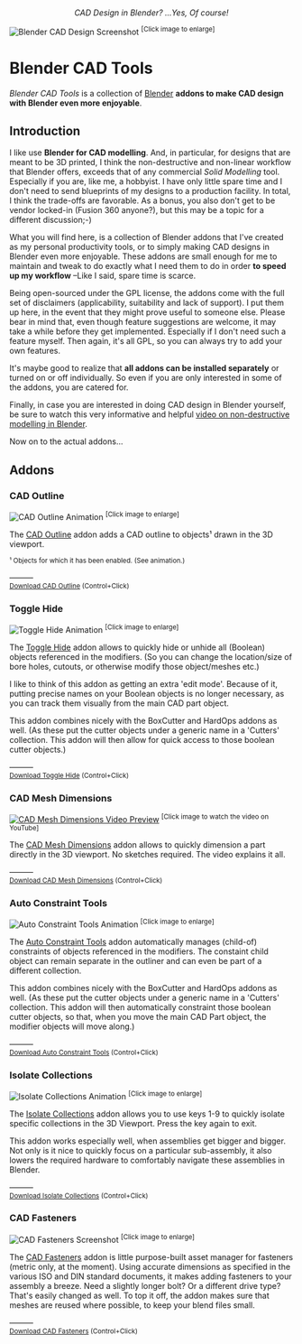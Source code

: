 <br/>
<p align="center"><i>CAD Design in Blender? ...Yes, Of course!</i></p>

![Blender CAD Design Screenshot](docs/images/blender-cad.png)
<sup>[Click image to enlarge]</sup>

# Blender CAD Tools

_Blender CAD Tools_ is a collection of [Blender](https://blender.org/) __addons to make CAD design with Blender even more enjoyable__.

## Introduction

I like use __Blender for CAD modelling__. And, in particular, for designs that are meant to be 3D printed, I think the non-destructive and non-linear workflow that Blender offers, exceeds that of any commercial _Solid Modelling_ tool. Especially if you are, like me, a hobbyist. I have only little spare time and I don't need to send blueprints of my designs to a production facility. In total, I think the trade-offs are favorable. As a bonus, you also don't get to be vendor locked-in (Fusion 360 anyone?), but this may be a topic for a different discussion;-)

What you will find here, is a collection of Blender addons that I've created as my personal productivity tools, or to simply making CAD designs in Blender even more enjoyable.
These addons are small enough for me to maintain and tweak to do exactly what I need them to do in order __to speed up my workflow__ &ndash;Like I said, spare time is scarce.

Being open-sourced under the GPL license, the addons come with the full set of disclaimers (applicability, suitability and lack of support). I put them up here, in the event that they might prove useful to someone else. Please bear in mind that, even though feature suggestions are welcome, it may take a while before they get implemented. Especially if I don't need such a feature myself. Then again, it's all GPL, so you can always try to add your own features.

It's maybe good to realize that __all addons can be installed separately__ or turned on or off individually. So even if you are only interested in some of the addons, you are catered for.

Finally, in case you are interested in doing CAD design in Blender yourself, be sure to watch this very informative and helpful [video on non-destructive modelling in Blender](https://www.youtube.com/watch?v=v9CXeprYW1M).

Now on to the actual addons...

## Addons

### CAD Outline

![CAD Outline Animation](docs/images/cad_outline_animation.gif)
<sup>[Click image to enlarge]</sup>

The [CAD Outline](#cad-outline) addon adds a CAD outline to objects¹ drawn in the 3D viewport.

<sup>¹ Objects for which it has been enabled. (See animation.)</sup>

&ndash;&ndash;&ndash;&ndash;&ndash;&ndash;<br/>
<sup>[Download CAD Outline](https://kinolien.github.io/gitzip/?download=https://github.com/EleotleCram/blender-cad-tools/tree/main/addons/cad_outline) (Control+Click)</sup>

### Toggle Hide

![Toggle Hide Animation](docs/images/toggle_hide_animation.gif)
<sup>[Click image to enlarge]</sup>

The [Toggle Hide](#toggle-hide) addon allows to quickly hide or unhide all (Boolean) objects referenced in the modifiers. (So you can change the location/size of bore holes, cutouts, or otherwise modify those object/meshes etc.)

I like to think of this addon as getting an extra 'edit mode'. Because of it, putting precise names on your Boolean objects is no longer necessary, as you can track them visually from the main CAD part object.

This addon combines nicely with the BoxCutter and HardOps addons as well. (As these put the cutter objects under a generic name in a 'Cutters' collection. This addon will then allow for quick access to those boolean cutter objects.)

&ndash;&ndash;&ndash;&ndash;&ndash;&ndash;<br/>
<sup>[Download Toggle Hide](https://kinolien.github.io/gitzip/?download=https://github.com/EleotleCram/blender-cad-tools/tree/main/addons/obref_toggle_hide) (Control+Click)</sup>

### CAD Mesh Dimensions

<a href="https://youtu.be/EAITv0b2HdA">![CAD Mesh Dimensions Video Preview](docs/images/cad_mesh_dimensions_video_preview.png)</a>
<sup>[Click image to watch the video on YouTube]</sup>

The [CAD Mesh Dimensions](#cad-mesh-dimensions) addon allows to quickly dimension a part directly in the 3D viewport. No sketches required. The video explains it all.

&ndash;&ndash;&ndash;&ndash;&ndash;&ndash;<br/>
<sup>[Download CAD Mesh Dimensions](https://kinolien.github.io/gitzip/?download=https://github.com/EleotleCram/blender-cad-tools/tree/main/addons/cad_mesh_dimensions) (Control+Click)</sup>

### Auto Constraint Tools

![Auto Constraint Tools Animation](docs/images/auto_constraint_tools_animation.gif)
<sup>[Click image to enlarge]</sup>

The [Auto Constraint Tools](#auto-constraint-tools) addon automatically manages (child-of) constraints of objects referenced in the modifiers. The constaint child object can remain separate in the outliner and can even be part of a different collection.

This addon combines nicely with the BoxCutter and HardOps addons as well. (As these put the cutter objects under a generic name in a 'Cutters' collection. This addon will then automatically constraint those boolean cutter objects, so that, when you move the main CAD Part object, the modifier objects will move along.) 

&ndash;&ndash;&ndash;&ndash;&ndash;&ndash;<br/>
<sup>[Download Auto Constraint Tools](https://kinolien.github.io/gitzip/?download=https://github.com/EleotleCram/blender-cad-tools/tree/main/addons/auto_constraint_tools) (Control+Click)</sup>

### Isolate Collections

![Isolate Collections Animation](docs/images/isolate_collections_animation.gif)
<sup>[Click image to enlarge]</sup>

The [Isolate Collections](#isolate-collections) addon allows you to use keys 1-9 to quickly isolate specific collections in the 3D Viewport. Press the key again to exit.

This addon works especially well, when assemblies get bigger and bigger. Not only is it nice to quickly focus on a particular sub-assembly, it also lowers the required hardware to comfortably navigate these assemblies in Blender.

&ndash;&ndash;&ndash;&ndash;&ndash;&ndash;<br/>
<sup>[Download Isolate Collections](https://kinolien.github.io/gitzip/?download=https://github.com/EleotleCram/blender-cad-tools/tree/main/addons/isolate_collections) (Control+Click)</sup>

### CAD Fasteners

![CAD Fasteners Screenshot](docs/images/cad_fasteners.png)
<sup>[Click image to enlarge]</sup>

The [CAD Fasteners](#cad-fasteners) addon is  little purpose-built asset manager for fasteners (metric only, at the moment). Using accurate dimensions as specified in the various ISO and DIN standard documents, it makes adding fasteners to your assembly a breeze. Need a slightly longer bolt? Or a different drive type? That's easily changed as well. To top it off, the addon makes sure that meshes are reused where possible, to keep your blend files small.

&ndash;&ndash;&ndash;&ndash;&ndash;&ndash;<br/>
<sup>[Download CAD Fasteners](https://kinolien.github.io/gitzip/?download=https://github.com/EleotleCram/blender-cad-tools/tree/main/addons/cad_fasteners) (Control+Click)</sup>
